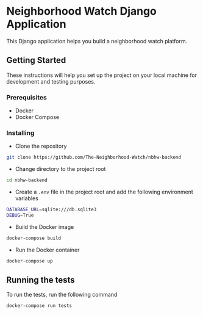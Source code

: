 # Neighborhood Watch Django Application

This Django application helps you build a neighborhood watch platform.

## Getting Started

These instructions will help you set up the project on your local machine for development and testing purposes.

### Prerequisites

- Docker
- Docker Compose

### Installing
- Clone the repository

```bash
git clone https://github.com/The-Neighborhood-Watch/nbhw-backend
```

- Change directory to the project root

```bash
cd nbhw-backend
```

- Create a `.env` file in the project root and add the following environment variables

```bash
DATABASE_URL=sqlite:///db.sqlite3
DEBUG=True
```

- Build the Docker image

```bash
docker-compose build
```

- Run the Docker container

```bash
docker-compose up
```

## Running the tests

To run the tests, run the following command

```bash
docker-compose run tests
```
